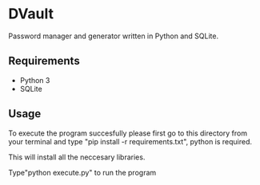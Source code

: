 # DVault

Password manager and generator written in Python and SQLite.

## Requirements
  
- Python 3
- SQLite

## Usage

To execute the program succesfully please first go to this directory
from your terminal and type "pip install -r requirements.txt", python is required.

This will install all the neccesary libraries.

Type"python execute.py" to run the program 

